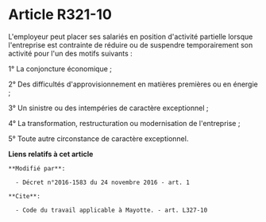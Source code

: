 # Article R321-10

L'employeur peut placer ses salariés en position d'activité partielle lorsque l'entreprise est contrainte de réduire ou de
suspendre temporairement son activité pour l'un des motifs suivants : 

1° La conjoncture économique ; 

2° Des difficultés d'approvisionnement en matières premières ou en énergie ; 

3° Un sinistre ou des intempéries de caractère exceptionnel ; 

4° La transformation, restructuration ou modernisation de l'entreprise ; 

5° Toute autre circonstance de caractère exceptionnel.

**Liens relatifs à cet article**

	**Modifié par**:

	  - Décret n°2016-1583 du 24 novembre 2016 - art. 1

	**Cite**:

	  - Code du travail applicable à Mayotte. - art. L327-10
